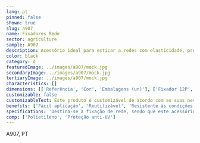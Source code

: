```yaml
---
lang: pt
pinned: false
shown: true
slug: a907
name: Fixadores Rede
sector: agriculture
sample: A907
description: Acessório ideal para esticar a redes com elasticidade, promovendo uma fixação perfeita da rede.
color: black
category: d
featuredImage: ../images/a907/mock.jpg
secondaryImage: ../images/a907/mock.jpg
tertiaryImage: ../images/a907/mock.jpg
characteristics: []
dimensions: [['Referência', 'Cor', 'Embalagens (un)'], ['Fixador 12P', 'Preto', '1500']]
customizable: false
customizableText: Este produto é customizável de acordo com as suas necessidades. Contacte-nos para mais informações.
benefits: ['Fácil aplicação', 'Reutilizável', 'Resistente às condições climatéricas']
specifications: 'Destina-se à fixação de rede, sendo que este acessório não fere a construção da rede.'
comp: ['Polietileno', 'Proteção anti-UV']
---
```


A907, PT
